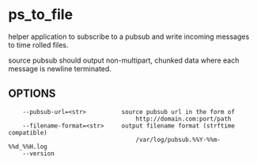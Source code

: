 ps_to_file
======

helper application to subscribe to a pubsub and write incoming messages
to time rolled files.

source pubsub should output non-multipart, chunked data where each 
message is newline terminated.

OPTIONS
-------

```
    --pubsub-url=<str>          source pubsub url in the form of 
                                    http://domain.com:port/path
    --filename-format=<str>     output filename format (strftime compatible)
                                    /var/log/pubsub.%%Y-%%m-%%d_%%H.log
    --version
```